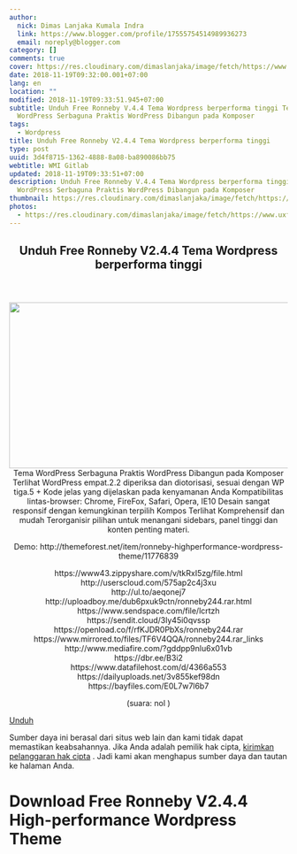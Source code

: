 ```yaml
---
author:
  nick: Dimas Lanjaka Kumala Indra
  link: https://www.blogger.com/profile/17555754514989936273
  email: noreply@blogger.com
category: []
comments: true
cover: https://res.cloudinary.com/dimaslanjaka/image/fetch/https://www.uxfree.com/wp-content/uploads/2018/11/ENBKzrz.jpg
date: 2018-11-19T09:32:00.001+07:00
lang: en
location: ""
modified: 2018-11-19T09:33:51.945+07:00
subtitle: Unduh Free Ronneby V.4.4 Tema Wordpress berperforma tinggi Tema
  WordPress Serbaguna Praktis WordPress Dibangun pada Komposer
tags:
  - Wordpress
title: Unduh Free Ronneby V2.4.4 Tema Wordpress berperforma tinggi
type: post
uuid: 3d4f8715-1362-4888-8a08-ba890086bb75
webtitle: WMI Gitlab
updated: 2018-11-19T09:33:51+07:00
description: Unduh Free Ronneby V.4.4 Tema Wordpress berperforma tinggi Tema
  WordPress Serbaguna Praktis WordPress Dibangun pada Komposer
thumbnail: https://res.cloudinary.com/dimaslanjaka/image/fetch/https://www.uxfree.com/wp-content/uploads/2018/11/ENBKzrz.jpg
photos:
  - https://res.cloudinary.com/dimaslanjaka/image/fetch/https://www.uxfree.com/wp-content/uploads/2018/11/ENBKzrz.jpg
---
```


<div>  <div class="main main-detail pw"><div class="content" id="J_mainCont">  <article><header class="entry-header"><h1 class="title-detail" for="title"> <span class="notranslate"> Unduh Free Ronneby V2.4.4 Tema Wordpress berperforma tinggi</span> </h1></header><div class="article-detail"><div align="center">  <img class="alignnone size-full wp-image-762585" src="https://res.cloudinary.com/dimaslanjaka/image/fetch/https://www.uxfree.com/wp-content/uploads/2018/11/ENBKzrz.jpg" width="590" height="300"><div> <span class="notranslate"> Tema WordPress Serbaguna Praktis WordPress Dibangun pada Komposer Terlihat WordPress empat.2.2 diperiksa dan diotorisasi, sesuai dengan WP tiga.5 + Kode jelas yang dijelaskan pada kenyamanan Anda Kompatibilitas lintas-browser: Chrome, FireFox, Safari, Opera, IE10 Desain sangat responsif dengan kemungkinan terpilih Kompos Terlihat Komprehensif dan mudah Terorganisir pilihan untuk menangani sidebars, panel tinggi dan konten penting materi.</span> <p> <span class="notranslate"> Demo: http://themeforest.net/item/ronneby-highperformance-wordpress-theme/11776839</span> </p>  <p> <span class="notranslate"> https://www43.zippyshare.com/v/tkRxI5zg/file.html</span> <br><span class="notranslate"> http://userscloud.com/575ap2c4j3xu</span> <br><span class="notranslate"> http://ul.to/aeqonej7</span> <br><span class="notranslate"> http://uploadboy.me/dub6pxuk9ctn/ronneby244.rar.html</span> <br><span class="notranslate"> https://www.sendspace.com/file/lcrtzh</span> <br><span class="notranslate"> https://sendit.cloud/3ly45i0qvssp</span> <br><span class="notranslate"> https://openload.co/f/rfKJDR0PbXs/ronneby244.rar</span> <br><span class="notranslate"> https://www.mirrored.to/files/TF6V4QQA/ronneby244.rar_links</span> <br><span class="notranslate"> http://www.mediafire.com/?gddpp9nlu6x01vb</span> <br><span class="notranslate"> https://dbr.ee/B3i2</span> <br><span class="notranslate"> https://www.datafilehost.com/d/4366a553</span> <br><span class="notranslate"> https://dailyuploads.net/3v855kef98dn</span> <br><span class="notranslate"> https://bayfiles.com/E0L7w7l6b7</span> </p>  <p> <span class="notranslate"> (suara: <span id="vote-num-id-67575850">nol</span> )</span> </p>  </div>  </div></div></article><div class="article-ctrlbar"><div class="ac-main"><div class="onp-locker-call" data-lock-id="onpLock968392"><p> <a class="btn-download" href="http://dimaslanjaka-storage.000webhostapp.com/uxfree.php?path=/dload/762569" target="_blank" rel="noopener noreferer nofollow"><i class="icf icon-dlb"></i></a> <span class="notranslate"> <a class="btn-download" href="http://dimaslanjaka-storage.000webhostapp.com/uxfree.php?path=/dload/762569" target="_blank" rel="noopener noreferer nofollow"><span>Unduh</span></a></span> </p></div></div></div>  <p class="tip-txt"> <span class="notranslate"> Sumber daya ini berasal dari situs web lain dan kami tidak dapat memastikan keabsahannya.</span> <span class="notranslate"> Jika Anda adalah pemilik hak cipta, <a class="hl" href="https://dimaslanjaka.github.io/page/safelink.html?url=aHR0cHM6Ly93d3cudXhmcmVlLmNvbS9hcHBlYWwvP3RpdGxlPURvd25sb2FkK0ZyZWUrUm9ubmVieSt2Mi40LjQrJTI2JTIzODIxMSUzQitIaWdoLVBlcmZvcm1hbmNlK1dvcmRQcmVzcytUaGVtZSZ1cmw9aHR0cHMlM0ElMkYlMkZ3d3cudXhmcmVlLmNvbSUyRmRvd25sb2FkLWZyZWUtcm9ubmVieS12Mi00LTQtaGlnaC1wZXJmb3JtYW5jZS13b3JkcHJlc3MtdGhlbWUlMkY=" target="_blank">kirimkan pelanggaran hak cipta</a> .</span> <span class="notranslate"> Jadi kami akan menghapus sumber daya dan tautan ke halaman Anda.</span> </p>  <div></div>  </div></div>  <script src="https://cdnjs.cloudflare.com/ajax/libs/jquery/3.3.1/jquery.min.js"></script><script src="https://cdnjs.cloudflare.com/ajax/libs/jQuery-linkify/2.1.7/linkify.min.js"></script><script src="https://cdnjs.cloudflare.com/ajax/libs/jQuery-linkify/2.1.7/linkify-jquery.min.js"></script><script src="https://codepen.io/dimaslanjaka/pen/BGwZLP.js"></script>  </div><h1 for="title" class="notranslate">Download Free Ronneby V2.4.4  High-performance Wordpress Theme</h1><script>document.querySelectorAll("pre,code");
  pretext.forEach(function (el) {
    el.classList.toggle("notranslate", true);
  });</script>